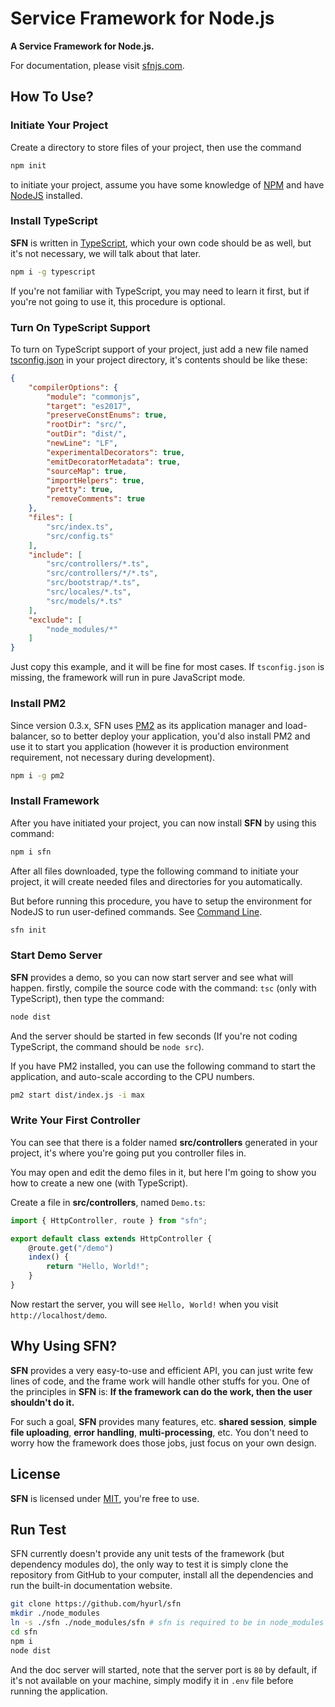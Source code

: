 # Service Framework for Node.js

**A Service Framework for Node.js.**

For documentation, please visit [sfnjs.com](https://sfnjs.com).

## How To Use?

### Initiate Your Project

Create a directory to store files of your project, then use the command

```sh
npm init
```

to initiate your project, assume you have some knowledge of 
[NPM](https://www.npmjs.com/) and have [NodeJS](https://nodejs.org) installed.

### Install TypeScript

**SFN** is written in [TypeScript](https://www.typescriptlang.org), which your
own code should be as well, but it's not necessary, we will talk about that 
later.

```sh
npm i -g typescript
```

If you're not familiar with TypeScript, you may need to learn it first, but 
if you're not going to use it, this procedure is optional.

### Turn On TypeScript Support

To turn on TypeScript support of your project, just add a new file named 
[tsconfig.json](https://www.typescriptlang.org/docs/handbook/tsconfig-json.html)
in your project directory, it's contents should be like these:

```json
{
    "compilerOptions": {
        "module": "commonjs",
        "target": "es2017",
        "preserveConstEnums": true,
        "rootDir": "src/",
        "outDir": "dist/",
        "newLine": "LF",
        "experimentalDecorators": true,
        "emitDecoratorMetadata": true,
        "sourceMap": true,
        "importHelpers": true,
        "pretty": true,
        "removeComments": true
    },
    "files": [
        "src/index.ts",
        "src/config.ts"
    ],
    "include": [
        "src/controllers/*.ts",
        "src/controllers/*/*.ts",
        "src/bootstrap/*.ts",
        "src/locales/*.ts",
        "src/models/*.ts"
    ],
    "exclude": [
        "node_modules/*"
    ]
}
```

Just copy this example, and it will be fine for most cases. If `tsconfig.json`
is missing, the framework will run in pure JavaScript mode.

### Install PM2

Since version 0.3.x, SFN uses [PM2](https://pm2.io) as its application manager 
and load-balancer, so to better deploy your application, you'd also install PM2
and use it to start you application (however it is production environment 
requirement, not necessary during development).

```sh
npm i -g pm2
```

### Install Framework

After you have initiated your project, you can now install **SFN** by using 
this command:

```sh
npm i sfn
```

After all files downloaded, type the following command to initiate your project,
it will create needed files and directories for you automatically.

But before running this procedure, you have to setup the environment for NodeJS 
to run user-defined commands. See [Command Line](./command-line).

```sh
sfn init
```

### Start Demo Server

**SFN** provides a demo, so you can now start server and see what will happen.
firstly, compile the source code with the command: `tsc` (only with 
TypeScript), then type the command:

```sh
node dist
```

And the server should be started in few seconds (If you're not coding TypeScript,
the command should be `node src`).

If you have PM2 installed, you can use the following command to start the 
application, and auto-scale according to the CPU numbers.

```sh
pm2 start dist/index.js -i max
```

### Write Your First Controller

You can see that there is a folder named **src/controllers** generated in your 
project, it's where you're going put you controller files in.

You may open and edit the demo files in it, but here I'm going to show you how
to create a new one (with TypeScript).

Create a file in **src/controllers**, named `Demo.ts`:

```typescript
import { HttpController, route } from "sfn";

export default class extends HttpController {
    @route.get("/demo")
    index() {
        return "Hello, World!";
    }
}
```

Now restart the server, you will see `Hello, World!` when you visit 
`http://localhost/demo`.

## Why Using **SFN**?

**SFN** provides a very easy-to-use and efficient API, you can just write few 
lines of code, and the frame work will handle other stuffs for you. One of the
principles in **SFN** is: **If the framework can do the work, then the user** 
**shouldn't do it.**

For such a goal, **SFN** provides many features, etc. **shared session**, 
**simple file uploading**, **error handling**, **multi-processing**, etc. You 
don't need to worry how the framework does those jobs, just focus on your own 
design.

## License

**SFN** is licensed under [MIT](./LICENSE), you're free to use.

## Run Test

SFN currently doesn't provide any unit tests of the framework (but dependency 
modules do), the only way to test it is simply clone the repository from GitHub 
to your computer, install all the dependencies and run the built-in 
documentation website.

```sh
git clone https://github.com/hyurl/sfn
mkdir ./node_modules
ln -s ./sfn ./node_modules/sfn # sfn is required to be in node_modules
cd sfn
npm i
node dist
```

And the doc server will started, note that the server port is `80` by default, 
if it's not available on your machine, simply modify it in `.env` file before 
running the application.